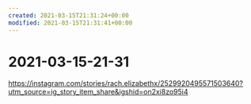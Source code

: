 ```yaml
---
created: 2021-03-15T21:31:24+00:00
modified: 2021-03-15T21:31:41+00:00
---
```


# 2021-03-15-21-31

https://instagram.com/stories/rach.elizabethx/2529920495571503640?utm_source=ig_story_item_share&igshid=on2xi8zo95i4